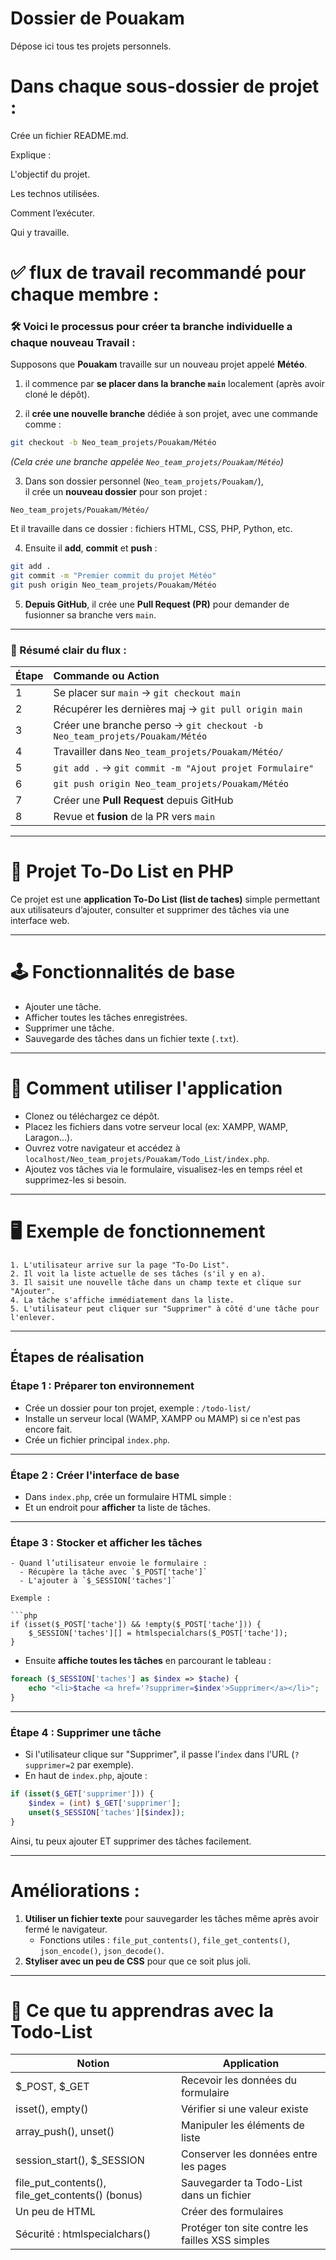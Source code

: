 # Dossier de Pouakam
Dépose ici tous tes projets personnels.

# Dans chaque sous-dossier de projet :

Crée un fichier README.md.

Explique :

L'objectif du projet.

Les technos utilisées.

Comment l’exécuter.

Qui y travaille.


# ✅ flux de travail recommandé pour chaque membre :

### 🛠 Voici le processus pour créer ta branche individuelle a chaque nouveau Travail :

Supposons que **Pouakam** travaille sur un nouveau projet appelé **Météo**.

1. il commence par **se placer dans la branche `main`** localement (après avoir cloné le dépôt).

2. il **crée une nouvelle branche** dédiée à son projet, avec une commande comme :

```bash
git checkout -b Neo_team_projets/Pouakam/Météo
```

*(Cela crée une branche appelée `Neo_team_projets/Pouakam/Météo`)*

3. Dans son dossier personnel (`Neo_team_projets/Pouakam/`),  
il crée un **nouveau dossier** pour son projet :

```
Neo_team_projets/Pouakam/Météo/
```

Et il travaille dans ce dossier : fichiers HTML, CSS, PHP, Python, etc.

4. Ensuite il **add**, **commit** et **push** :

```bash
git add .
git commit -m "Premier commit du projet Météo"
git push origin Neo_team_projets/Pouakam/Météo
```

5. **Depuis GitHub**, il crée une **Pull Request (PR)** pour demander de fusionner sa branche vers `main`.

---

### 🧠 Résumé clair du flux :

| Étape | Commande ou Action |
|:----|:----|
| 1 | Se placer sur `main` → `git checkout main` |
| 2 | Récupérer les dernières maj → `git pull origin main` |
| 3 | Créer une branche perso → `git checkout -b Neo_team_projets/Pouakam/Météo` |
| 4 | Travailler dans `Neo_team_projets/Pouakam/Météo/` |
| 5 | `git add .` → `git commit -m "Ajout projet Formulaire"` |
| 6 | `git push origin Neo_team_projets/Pouakam/Météo` |
| 7 | Créer une **Pull Request** depuis GitHub |
| 8 | Revue et **fusion** de la PR vers `main` |


---

# 🎯 Projet To-Do List en PHP

Ce projet est une **application To-Do List (list de taches)** simple permettant aux utilisateurs d’ajouter, consulter et supprimer des tâches via une interface web.

---

# 🕹️ Fonctionnalités de base
- Ajouter une tâche.
- Afficher toutes les tâches enregistrées.
- Supprimer une tâche.
- Sauvegarde des tâches dans un fichier texte (`.txt`).

---

# 📖 Comment utiliser l'application
- Clonez ou téléchargez ce dépôt.
- Placez les fichiers dans votre serveur local (ex: XAMPP, WAMP, Laragon...).
- Ouvrez votre navigateur et accédez à `localhost/Neo_team_projets/Pouakam/Todo_List/index.php`.
- Ajoutez vos tâches via le formulaire, visualisez-les en temps réel et supprimez-les si besoin.

---

# 🖥️ Exemple de fonctionnement
```plaintext
1. L'utilisateur arrive sur la page "To-Do List".
2. Il voit la liste actuelle de ses tâches (s'il y en a).
3. Il saisit une nouvelle tâche dans un champ texte et clique sur "Ajouter".
4. La tâche s'affiche immédiatement dans la liste.
5. L'utilisateur peut cliquer sur "Supprimer" à côté d'une tâche pour l'enlever.
```

---

## **Étapes de réalisation**

### **Étape 1 : Préparer ton environnement**

- Crée un dossier pour ton projet, exemple : `/todo-list/`
- Installe un serveur local (WAMP, XAMPP ou MAMP) si ce n'est pas encore fait.
- Crée un fichier principal `index.php`.
---

### **Étape 2 : Créer l'interface de base**
- Dans `index.php`, crée un formulaire HTML simple :
- Et un endroit pour **afficher** ta liste de tâches.

---

### **Étape 3 : Stocker et afficher les tâches**

```
- Quand l’utilisateur envoie le formulaire :
  - Récupère la tâche avec `$_POST['tache']`
  - L'ajouter à `$_SESSION['taches']`

Exemple :

```php
if (isset($_POST['tache']) && !empty($_POST['tache'])) {
    $_SESSION['taches'][] = htmlspecialchars($_POST['tache']);
}
```

- Ensuite **affiche toutes les tâches** en parcourant le tableau :

```php
foreach ($_SESSION['taches'] as $index => $tache) {
    echo "<li>$tache <a href='?supprimer=$index'>Supprimer</a></li>";
}
```

---

### **Étape 4 : Supprimer une tâche**

- Si l'utilisateur clique sur "Supprimer", il passe l’`index` dans l'URL (`?supprimer=2` par exemple).
- En haut de `index.php`, ajoute :

```php
if (isset($_GET['supprimer'])) {
    $index = (int) $_GET['supprimer'];
    unset($_SESSION['taches'][$index]);
}
```

Ainsi, tu peux ajouter ET supprimer des tâches facilement.

---

# **Améliorations :**

1. **Utiliser un fichier texte** pour sauvegarder les tâches même après avoir fermé le navigateur.
   - Fonctions utiles : `file_put_contents()`, `file_get_contents()`, `json_encode()`, `json_decode()`.
2. **Styliser avec un peu de CSS** pour que ce soit plus joli.


---

# 🧠 **Ce que tu apprendras avec la Todo-List**

| Notion                                | Application                                           |
|---------------------------------------|-------------------------------------------------------|
| $_POST, $_GET                         | Recevoir les données du formulaire                   |
| isset(), empty()                      | Vérifier si une valeur existe                        |
| array_push(), unset()                 | Manipuler les éléments de liste                      |
| session_start(), $_SESSION            | Conserver les données entre les pages                |
| file_put_contents(), file_get_contents() (bonus) | Sauvegarder ta Todo-List dans un fichier    |
| Un peu de HTML                        | Créer des formulaires                                |
| Sécurité : htmlspecialchars()         | Protéger ton site contre les failles XSS simples      |
